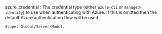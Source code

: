 azure_credential
:   The credential type (either `azure-cli` or `managed-identity`) to use when
    authenticating with Azure. If this is omitted then the default Azure
    authentication flow will be used.

    Scope: Global/Server/Model.
